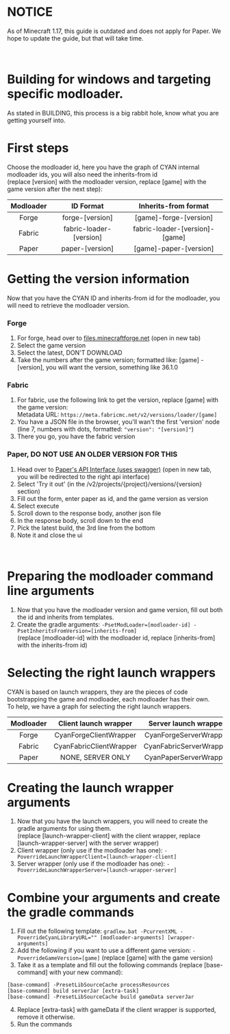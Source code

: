 # NOTICE
As of Minecraft 1.17, this guide is outdated and does not apply for Paper.
We hope to update the guide, but that will take time.

<br/>

# Building for windows and targeting specific modloader.
As stated in BUILDING, this process is a big rabbit hole, know what you are getting yourself into.

# First steps
Choose the modloader id, here you have the graph of CYAN internal modloader ids, you will also need the inherits-from id<br />
(replace [version] with the modloader version, replace [game] with the game version after the next step):

| Modloader               | ID Format               | Inherits-from format               |
| :---------------------: | :---------------------: | :--------------------------------: |
| Forge                   | forge-[version]         | [game]-forge-[version]             |
| Fabric                  | fabric-loader-[version] | fabric-loader-[version]-[game]     |
| Paper                   | paper-[version]         | [game]-paper-[version]             |

# Getting the version information
Now that you have the CYAN ID and inherits-from id for the modloader, you will need to retrieve the modloader version.

### Forge
1. For forge, head over to [files.minecraftforge.net](https://files.minecraftforge.net) (open in new tab)
2. Select the game version
3. Select the latest, DON'T DOWNLOAD
4. Take the numbers after the game version; formatted like: [game] - [version], you will want the version, something like 36.1.0

### Fabric
1. For fabric, use the following link to get the version, replace [game] with the game version:<br />
   Metadata URL: `https://meta.fabricmc.net/v2/versions/loader/[game]`
2. You have a JSON file in the browser, you'll wan't the first 'version' node (line 7, numbers with dots, formatted: `"version": "[version]"`)
3. There you go, you have the fabric version

### Paper, DO NOT USE AN OLDER VERSION FOR THIS
1. Head over to [Paper's API Interface (uses swagger)](https://papermc.io/api/docs/swagger-ui/index.html?configUrl=/api/openapi/swagger-config#/projects-controller/projectVersion) (open in new tab, you will be redirected to the right api interface)
2. Select 'Try it out' (in the /v2/projects/{project}/versions/{version} section)
3. Fill out the form, enter paper as id, and the game version as version
4. Select execute
5. Scroll down to the response body, another json file
6. In the response body, scroll down to the end
7. Pick the latest build, the 3rd line from the bottom
8. Note it and close the ui

<br />

# Preparing the modloader command line arguments
1. Now that you have the modloader version and game version, fill out both the id and inherits from templates.
2. Create the gradle arguments: `-PsetModLoader=[modloader-id] -PsetInheritsFromVersion=[inherits-from]`<br />
   (replace [modloader-id] with the modloader id, replace [inherits-from] with the inherits-from id)

# Selecting the right launch wrappers
CYAN is based on launch wrappers, they are the pieces of code bootstrapping the game and modloader, each modloader has their own.<br />
To help, we have a graph for selecting the right launch wrappers.

| Modloader               | Client launch wrapper     | Server launch wrapper       |
| :---------------------: | :-----------------------: | :-------------------------: |
| Forge                   | CyanForgeClientWrapper    | CyanForgeServerWrapper      |
| Fabric                  | CyanFabricClientWrapper   | CyanFabricServerWrapper     |
| Paper                   | NONE, SERVER ONLY         | CyanPaperServerWrapper      |

# Creating the launch wrapper arguments
1. Now that you have the launch wrappers, you will need to create the gradle arguments for using them.<br />
   (replace [launch-wrapper-client] with the client wrapper, replace [launch-wrapper-server] with the server wrapper)
2. Client wrapper (only use if the modloader has one): `-PoverrideLaunchWrapperClient=[launch-wrapper-client]`
3. Server wrapper (only use if the modloader has one): `-PoverrideLaunchWrapperServer=[launch-wrapper-server]`

# Combine your arguments and create the gradle commands
1. Fill out the following template: `gradlew.bat -PcurrentXML -PoverrideCyanLibraryURL="" [modloader-arguments] [wrapper-arguments]`
2. Add the following if you want to use a different game version: `-PoverrideGameVersion=[game]` (replace [game] with the game version)
3. Take it as a template and fill out the following commands (replace [base-command] with your new command):

```batch
[base-command] -PresetLibSourceCache processResources
[base-command] build serverJar [extra-task]
[base-command] -PresetLibSourceCache build gameData serverJar
```

4. Replace [extra-task] with gameData if the client wrapper is supported, remove it otherwise.
5. Run the commands

